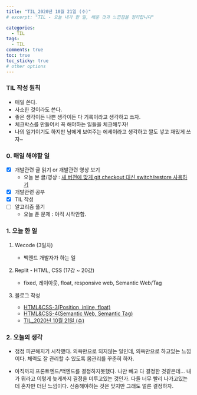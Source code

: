 ```yaml
---
title: "TIL_2020년 10월 21일 (수)"
# excerpt: "TIL - 오늘 내가 한 일, 배운 것과 느낀점을 정리합니다"

categories:
  - TIL
tags:
  - TIL
comments: true
toc: true
toc_sticky: true
# other options
---
```


### TIL 작성 원칙

- 매일 쓴다.
- 사소한 것이라도 쓴다.
- 좋은 생각이든 나쁜 생각이든 다 기록이라고 생각하고 쓰자.
- 체크박스를 만들어서 꼭 해야하는 일들을 체크해두자!
- 나의 일기이기도 하지만 남에게 보여주는 에세이라고 생각하고 짤도 넣고 재밌게 쓰자~

### 0. 매일 해야할 일  
- [x] 개발관련 글 읽기 or 개발관련 영상 보기
    - 오늘 본 글/영상 :  [새 버전에 맞게 git checkout 대신 switch/restore 사용하기](https://blog.outsider.ne.kr/1505)
- [x] 개발관련 공부
- [x] TIL 작성
- [ ] 알고리즘 풀기
    - 오늘 푼 문제 : 아직 시작안함. 

### 1. 오늘 한 일

1. Wecode (3일차)
    - 백엔드 개발자가 하는 일

2. Replit - HTML, CSS (17강 ~ 20강)
    - fixed, 레이아웃, float, responsive web, Semantic Web/Tag

3. 블로그 작성
    - [HTML&CSS-3(Position, inline, float)](https://hocheoljang.github.io/html&css/HTML&CSS-3/)
    - [HTML&CSS-4(Semantic Web, Semantic Tag)](https://hocheoljang.github.io/html&css/HTML&CSS-4/)
    - [TIL_2020년 10월 21일 (수)](https://hocheoljang.github.io/til/TIL-2020%EB%85%8410%EC%9B%9421%EC%9D%BC/)

### 2. 오늘의 생각

- 점점 피곤해지기 시작했다. 의욕만으로 되지않는 일인데, 의욕만으로 하고있는 느낌이다.
체력도 잘 관리할 수 있도록 몸관리를 꾸준히 하자.

- 아직까지 프론트엔드/백엔드를 결정하지못했다. 나만 빼고 다 결정한 것같은데...
내가 뭐라고 이렇게 늦게까지 결정을 미루고있는 것인가. 다들 너무 빨리 나가고있는데 혼자만 더딘 느낌이다.
신중해야하는 것은 맞지만 그래도 얼른 결정하자.
